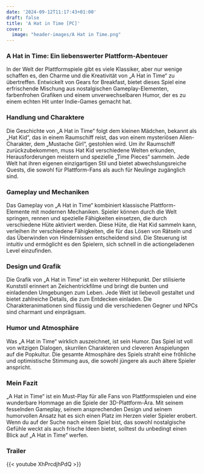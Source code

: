 ```yaml
---
date: '2024-09-12T11:17:43+01:00'
draft: false
title: 'A Hat in Time [PC]'
cover:
  image: "header-images/A Hat in Time.png"
---
```


### A Hat in Time: Ein liebenswerter Plattform-Abenteuer
In der Welt der Plattformspiele gibt es viele Klassiker, aber nur wenige schaffen es, den Charme und die Kreativität von „A Hat in Time“ zu übertreffen. Entwickelt von Gears for Breakfast, bietet dieses Spiel eine erfrischende Mischung aus nostalgischen Gameplay-Elementen, farbenfrohen Grafiken und einem unverwechselbaren Humor, der es zu einem echten Hit unter Indie-Games gemacht hat.

### Handlung und Charaktere
Die Geschichte von „A Hat in Time“ folgt dem kleinen Mädchen, bekannt als „Hat Kid“, das in einem Raumschiff reist, das von einem mysteriösen Alien-Charakter, dem „Mustache Girl“, gestohlen wird. Um ihr Raumschiff zurückzubekommen, muss Hat Kid verschiedene Welten erkunden, Herausforderungen meistern und spezielle „Time Pieces“ sammeln. Jede Welt hat ihren eigenen einzigartigen Stil und bietet abwechslungsreiche Quests, die sowohl für Plattform-Fans als auch für Neulinge zugänglich sind.

### Gameplay und Mechaniken
Das Gameplay von „A Hat in Time“ kombiniert klassische Plattform-Elemente mit modernen Mechaniken. Spieler können durch die Welt springen, rennen und spezielle Fähigkeiten einsetzen, die durch verschiedene Hüte aktiviert werden. Diese Hüte, die Hat Kid sammeln kann, verleihen ihr verschiedene Fähigkeiten, die für das Lösen von Rätseln und das Überwinden von Hindernissen entscheidend sind. Die Steuerung ist intuitiv und ermöglicht es den Spielern, sich schnell in die actiongeladenen Level einzufinden.

### Design und Grafik
Die Grafik von „A Hat in Time“ ist ein weiterer Höhepunkt. Der stilisierte Kunststil erinnert an Zeichentrickfilme und bringt die bunten und einladenden Umgebungen zum Leben. Jede Welt ist liebevoll gestaltet und bietet zahlreiche Details, die zum Entdecken einladen. Die Charakteranimationen sind flüssig und die verschiedenen Gegner und NPCs sind charmant und einprägsam.

### Humor und Atmosphäre
Was „A Hat in Time“ wirklich auszeichnet, ist sein Humor. Das Spiel ist voll von witzigen Dialogen, skurrilen Charakteren und cleveren Anspielungen auf die Popkultur. Die gesamte Atmosphäre des Spiels strahlt eine fröhliche und optimistische Stimmung aus, die sowohl jüngere als auch ältere Spieler anspricht.

### Mein Fazit
„A Hat in Time“ ist ein Must-Play für alle Fans von Plattformspielen und eine wunderbare Hommage an die Spiele der 3D-Plattform-Ära. Mit seinem fesselnden Gameplay, seinem ansprechenden Design und seinem humorvollen Ansatz hat es sich einen Platz im Herzen vieler Spieler erobert. Wenn du auf der Suche nach einem Spiel bist, das sowohl nostalgische Gefühle weckt als auch frische Ideen bietet, solltest du unbedingt einen Blick auf „A Hat in Time“ werfen.

### Trailer
{{< youtube XhPrcdjhPdQ >}}
